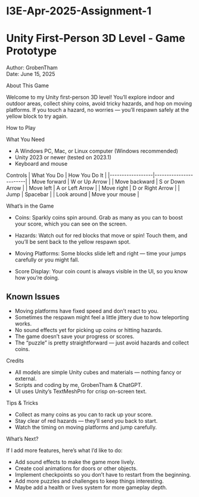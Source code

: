 # I3E-Apr-2025-Assignment-1
# Unity First-Person 3D Level - Game Prototype

Author: GrobenTham  
Date: June 15, 2025



About This Game

Welcome to my Unity first-person 3D level! You’ll explore indoor and outdoor areas, collect shiny coins, avoid tricky hazards, and hop on moving platforms. If you touch a hazard, no worries — you’ll respawn safely at the yellow block to try again.



How to Play

What You Need
- A Windows PC, Mac, or Linux computer (Windows recommended)
- Unity 2023 or newer (tested on 2023.1)
- Keyboard and mouse

Controls
| What You Do      | How You Do It           |
|------------------|------------------------|
| Move forward     | W or Up Arrow          |
| Move backward    | S or Down Arrow        |
| Move left        | A or Left Arrow        |
| Move right       | D or Right Arrow       |
| Jump             | Spacebar               |
| Look around      | Move your mouse        |



What’s in the Game

- Coins: Sparkly coins spin around. Grab as many as you can to boost your score, which you can see on the screen.

- Hazards: Watch out for red blocks that move or spin! Touch them, and you’ll be sent back to the yellow respawn spot.

- Moving Platforms: Some blocks slide left and right — time your jumps carefully or you might fall.

- Score Display: Your coin count is always visible in the UI, so you know how you’re doing.



## Known Issues

- Moving platforms have fixed speed and don’t react to you.
- Sometimes the respawn might feel a little jittery due to how teleporting works.
- No sound effects yet for picking up coins or hitting hazards.
- The game doesn’t save your progress or scores.
- The “puzzle” is pretty straightforward — just avoid hazards and collect coins.



Credits

- All models are simple Unity cubes and materials — nothing fancy or external.
- Scripts and coding by me, GrobenTham & ChatGPT.
- UI uses Unity’s TextMeshPro for crisp on-screen text.



Tips & Tricks

- Collect as many coins as you can to rack up your score.
- Stay clear of red hazards — they’ll send you back to start.
- Watch the timing on moving platforms and jump carefully.



What’s Next?

If I add more features, here’s what I’d like to do:

- Add sound effects to make the game more lively.
- Create cool animations for doors or other objects.
- Implement checkpoints so you don’t have to restart from the beginning.
- Add more puzzles and challenges to keep things interesting.
- Maybe add a health or lives system for more gameplay depth.


